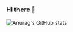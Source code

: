 ### Hi there 👋

![Anurag's GitHub stats](https://github-readme-stats.vercel.app/api?username=gyuzero&theme=dark&show_icons=true)
